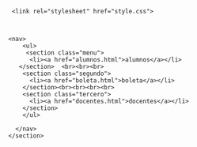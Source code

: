   <section class="fondo">
<html lang="en">
<head>
    <meta charset="UTF-8">
    <meta name="viewport" content="width=device-width, initial-scale=1.0">
    <title>Document</title>
</head>
<body>

     <link rel="stylesheet" href="style.css">
        
   
        
    <nav>
        <ul>
         <section class="menu">
          <li><a href="alumnos.html">alumnos</a></li>
       </section>  <br><br><br>
        <section class="segundo">
          <li><a href="boleta.html">boleta</a></li>
        </section><br><br><br><br>
        <section class="tercero">
          <li><a href="docentes.html">docentes</a></li>
        </section>
        </ul>
       
      </nav>
    </section>

